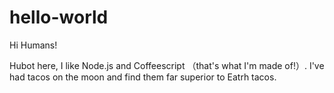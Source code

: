 # hello-world

Hi Humans!

Hubot here, I like Node.js and Coffeescript （that's what I'm made of!）.
I've had tacos on the moon and find them far superior to Eatrh tacos.
